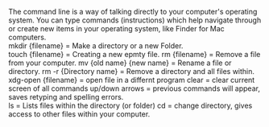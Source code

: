 The command line is a way of talking directly to your computer's operating system. You can type commands (instructions) which help navigate through or create new items in your operating system, like Finder for Mac computers.  
mkdir {filename} = Make a directory or a new Folder.  
touch {filename} = Creating a new epmty file. 
rm {filename} = Remove a file from your computer. 
mv {old name} {new name} = Rename a file or directory. 
rm -r {Directory name} = Remove a directory and all files within. 
xdg-open {filename} = open file in a differnt program
clear = clear current screen of all commands
up/down arrows = previous commands will appear, saves retyping and spelling errors.   
ls = Lists files within the directory (or folder)
cd = change directory, gives access to other files within your computer. 
